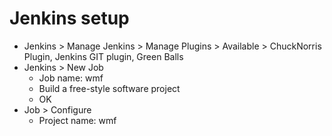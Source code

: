 # Jenkins setup

- Jenkins > Manage Jenkins > Manage Plugins > Available > ChuckNorris Plugin, Jenkins GIT plugin, Green Balls
- Jenkins > New Job
  - Job name: wmf
  - Build a free-style software project
  - OK
- Job > Configure
  - Project name: wmf
